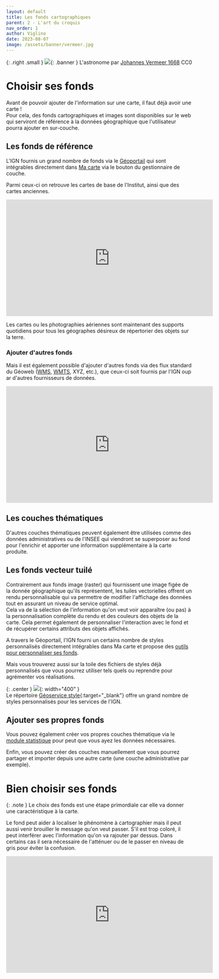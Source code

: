 ```yaml
---
layout: default
title: Les fonds cartographiques
parent: 2 - L'art du croquis
nav_order: 1
author: Viglino
date: 2023-08-07
image: /assets/banner/vermeer.jpg
---
```

{: .right .small }
![](/Macarte-MI/assets/banner/vermeer.jpg){: .banner }
L'astronome par [Johannes Vermeer 1668](https://commons.wikimedia.org/wiki/File:Johannes_Vermeer_-_The_Astronomer_-_1668.jpg) CC0

# Choisir ses fonds

Avant de pouvoir ajouter de l'information sur une carte, il faut déjà avoir une carte !  
Pour cela, des fonds cartographiques et images sont disponibles sur le web qui serviront de référence à la données géographique que l'utilisateur pourra ajouter en sur-couche.

## Les fonds de référence

L'IGN fournis un grand nombre de fonds via le [Géoportail](https://www.geoportail.gouv.fr/) qui sont intégrables directement dans [Ma carte](https://macarte.ign.fr/edition/carte/) via le bouton <i class="fg-layer-alt-add-o"></i> du gestionnaire de couche.

Parmi ceux-ci on retrouve les cartes de base de l'Institut, ainsi que des cartes anciennes.

<iframe width="560" height="315" src="https://www.youtube.com/embed/oOHSYxmD_wM" title="Ma carte - les fonds geoportail" frameborder="0" allow="accelerometer; autoplay; clipboard-write; encrypted-media; gyroscope; picture-in-picture; web-share" allowfullscreen></iframe>

Les cartes ou les photographies aériennes sont maintenant des supports quotidiens pour tous les géographes désireux de répertorier des objets sur la terre.

### Ajouter d'autres fonds

Mais il est également possible d'ajouter d'autres fonds via des flux standard du Géoweb ([WMS](https://fr.wikipedia.org/wiki/Web_Map_Service), [WMTS](https://fr.wikipedia.org/wiki/Web_Map_Tile_Service), XYZ, etc.), que ceux-ci soit fournis par l'IGN oup ar d'autres fournisseurs de données.

<iframe width="560" height="315" src="https://www.youtube.com/embed/iSEqqsqYPFc" title="Ma carte - ajouter une couche WMS" frameborder="0" allow="accelerometer; autoplay; clipboard-write; encrypted-media; gyroscope; picture-in-picture; web-share" allowfullscreen></iframe>

## Les couches thématiques

D'autres couches thématiques peuvent également être utilisées comme des données administratives ou de l'INSEE qui viendront se superposer au fond pour l'enrichir et apporter une information supplémentaire à la carte produite.

## Les fonds vecteur tuilé

Contrairement aux fonds image (raster) qui fournissent une image figée de la donnée géographique qu'ils représentent, les tuiles vectorielles offrent un rendu personnalisable qui va permettre de modifier l'affichage des données tout en assurant un niveau de service optimal.  
Cela va de la sélection de l'information qu'on veut voir apparaître (ou pas) à la personnalisation complète du rendu et des couleurs des objets de la carte. Cela permet également de personnaliser l'interaction avec le fond et de récupérer certains attributs des objets affichés.

A travers le Géoportail, l'IGN fourni un certains nombre de styles personnalisés directement intégrables dans Ma carte et propose des [outils pour personnaliser ses fonds](https://geoservices.ign.fr/actualites/2022-03-30-tuiles-vectorielles).

Mais vous trouverez aussi sur la toile des fichiers de styles déjà personnalisés que vous pourrez utiliser tels quels ou reprendre pour agrémenter vos réalisations.

{: .center }
![](https://user-images.githubusercontent.com/7868217/225907457-ce3c4339-c830-4b98-ba54-167d7e43d153.png){: width="400" }    
Le répertoire [Géoservice style](https://github.com/Viglino/geoservice-style#-style){:target="_blank"} offre un grand nombre de styles personnalisés pour les services de l'IGN.


## Ajouter ses propres fonds

Vous pouvez également créer vos propres couches thématique via le [module statistique](https://macarte.ign.fr/edition/statistique) pour peut que vous ayez les données nécessaires.

Enfin, vous pouvez créer des couches manuellement que vous pourrez partager et importer depuis une autre carte (une couche administrative par exemple).

# Bien choisir ses fonds

{: .note }
Le choix des fonds est une étape primordiale car elle va donner une caractéristique à la carte.

Le fond peut aider à localiser le phénomène à cartographier mais il peut aussi venir brouiller le message qu'on veut passer. S'il est trop coloré, il peut interférer avec l'information qu'on va rajouter par dessus. Dans certains cas il sera nécessaire de l'atténuer ou de le passer en niveau de gris pour éviter la confusion.

<iframe width="560" height="315" src="https://www.youtube.com/embed/8A8ICL60qdQ" title="YouTube video player" frameborder="0" allow="accelerometer; autoplay; clipboard-write; encrypted-media; gyroscope; picture-in-picture; web-share" allowfullscreen></iframe>

